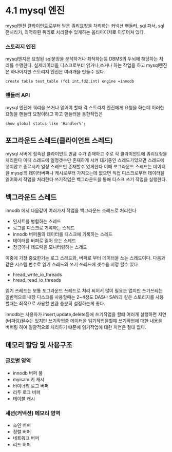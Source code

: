 # 4.1 mysql 엔진
mysql엔진 클라이언트로부터 받은 쿼리요청을 처리하는 커넥션 핸들러, sql 파서, sql 전처리기, 최적하된 쿼리로 처리할수 있게하는 옵티마이저로 이루어져 있다.

### 스토리지 엔진
 mysql엔지은 요청된 sql문장을 분석하거나 최적하는등 DBMS의 두뇌에 해당하는 처리를 수행한다. 실제데이터을 디스크로부터 읽거나,쓰거나 하는 작업을 하고 mysql엔진은 하나이지만 스토리지 엔진은 여러개을 만들수 있다.

    create table test_table (fd1 int,fd2,int) engine =innodb
    
### 핸들러 API 
mysql 엔진에 쿼리을 쓰거나 읽어야 할때 각 스토리지 엔진에게 요청을 하는데 이러한 요청을 핸들러 요청이라고 하고 핸들러을 통한작업은

    show global status like 'Handler%';

## 포그라운드 스레드(클라이언트 스레드)

mysql 서버에 접속된 클라이언트 만큼 수가 존재하고 주로 각 클라이언트에 쿼리요청을 처리한다
이때 스레드에 일정갯수만 존재하게 시켜 대기중인 스레드가있으면 스레드에 넣지않고 종료시켜 일정 스레드만 존재할수 있게한다
이때 포그라운드 스레드는 데이터을 mysql의 데이터버퍼나 캐시로부터 가져오는데 없으면 직접 디스크로부터 데이터을 읽어와서 작업을 처리한다 쓰기작업은 백그라운드을 통해 디스크 쓰기 작업을 실행한다.


## 백그라운드 스레드
innodb 에서 다음같이 여러가지 작업을 백그라운드 스레드로 처리한다

- 인서트를 병합하는 스레드
- 로그를 디스크로 기록하는 스레드
- innodb 버퍼풀의 데이터를 디스크에 기록하는 스레드
- 데이터를 버퍼로 읽어 오는 스레드 
- 잠금이나 데드락을 모니터링하는 스레드

이중에 가장 중요한거는 로그 스레드와, 버퍼로 부터 데이터을 쓰는 스레드이다.
다음과 같은 시스템 변수로 읽기 스레드와 쓰기 쓰레드에 갯수을 지정 할수 있다

- hread_write_io_threads
- hread_read_io_threads

읽기 쓰레드는 보통 포그라운드 쓰레드로 처리 되어서 많이 필요는 없지만
쓰기쓰레는 일반적으로 내장 디스크를 사용할때는 2~4정도 DAS나 SAN과 같은 스토리지를 사용할때는 최적으로 사용할 만큼 충분히 설정하는게 좋다.

innodb는 사용자가 insert,update,delete등에 쓰기작업을 할떄 여러개 실행하면 지연(버퍼링)될수는 있지만 쓰기작업중 데이터을 읽기작업을할떄 쓰기작업에 대한 내용을 버퍼링 하여 일괄적으로 처리하기 떄문에 읽기작업에 대한 지연은 절대 없다.



## 메모리 할당 및 사용구조

### 글로벌 영역
- innodb 버퍼 풀
- myisam 키 캐시
- 바이너리 로그 버퍼
- 리두 로그 버퍼
- 테이블 캐시 

### 세션(커넥션) 메모리 영역

- 조인 버퍼
- 정렬 버퍼
- 네트워크 버퍼
- 리드 버퍼





